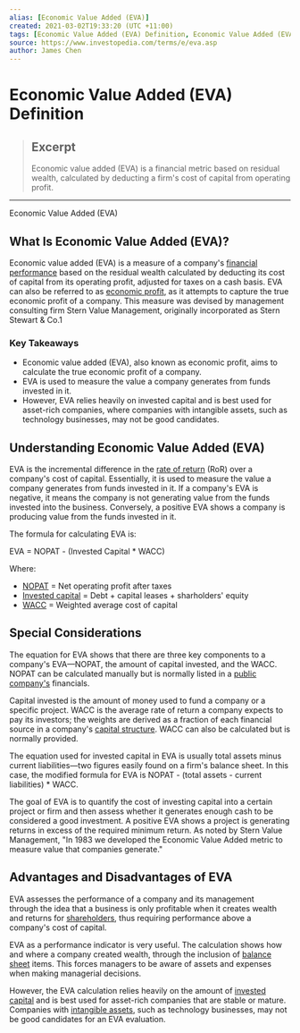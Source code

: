 ```yaml
---
alias: [Economic Value Added (EVA)]
created: 2021-03-02T19:33:20 (UTC +11:00)
tags: [Economic Value Added (EVA) Definition, Economic Value Added (EVA)]
source: https://www.investopedia.com/terms/e/eva.asp
author: James Chen
---
```


# Economic Value Added (EVA) Definition

> ## Excerpt
> Economic value added (EVA) is a financial metric based on residual wealth, calculated by deducting a firm's cost of capital from operating profit.

---

Economic Value Added (EVA)
## What Is Economic Value Added (EVA)?

Economic value added (EVA) is a measure of a company's [financial performance](https://www.investopedia.com/terms/f/financialperformance.asp) based on the residual wealth calculated by deducting its cost of capital from its operating profit, adjusted for taxes on a cash basis. EVA can also be referred to as [economic profit](https://www.investopedia.com/terms/e/economicprofit.asp), as it attempts to capture the true economic profit of a company. This measure was devised by management consulting firm Stern Value Management, originally incorporated as Stern Stewart & Co.1

### Key Takeaways

-   Economic value added (EVA), also known as economic profit, aims to calculate the true economic profit of a company.
-   EVA is used to measure the value a company generates from funds invested in it.
-   However, EVA relies heavily on invested capital and is best used for asset-rich companies, where companies with intangible assets, such as technology businesses, may not be good candidates.

## Understanding Economic Value Added (EVA)

EVA is the incremental difference in the [rate of return](https://www.investopedia.com/terms/r/rateofreturn.asp) (RoR) over a company's cost of capital. Essentially, it is used to measure the value a company generates from funds invested in it. If a company's EVA is negative, it means the company is not generating value from the funds invested into the business. Conversely, a positive EVA shows a company is producing value from the funds invested in it.

The formula for calculating EVA is:

EVA = NOPAT - (Invested Capital \* WACC)

Where:

-   [NOPAT](https://www.investopedia.com/terms/n/nopat.asp) = Net operating profit after taxes
-   [Invested capital](https://www.investopedia.com/terms/i/invested-capital.asp) = Debt + capital leases + sharholders' equity
-   [WACC](https://www.investopedia.com/terms/w/wacc.asp) = Weighted average cost of capital

## Special Considerations

The equation for EVA shows that there are three key components to a company's EVA—NOPAT, the amount of capital invested, and the WACC. NOPAT can be calculated manually but is normally listed in a [public company's](https://www.investopedia.com/terms/p/publiccompany.asp) financials.

Capital invested is the amount of money used to fund a company or a specific project. WACC is the average rate of return a company expects to pay its investors; the weights are derived as a fraction of each financial source in a company's [capital structure](https://www.investopedia.com/terms/c/capitalstructure.asp). WACC can also be calculated but is normally provided.

The equation used for invested capital in EVA is usually total assets minus current liabilities—two figures easily found on a firm's balance sheet. In this case, the modified formula for EVA is NOPAT - (total assets - current liabilities) \* WACC.

The goal of EVA is to quantify the cost of investing capital into a certain project or firm and then assess whether it generates enough cash to be considered a good investment. A positive EVA shows a project is generating returns in excess of the required minimum return. As noted by Stern Value Management, "In 1983 we developed the Economic Value Added metric to measure value that companies generate."

## Advantages and Disadvantages of EVA

EVA assesses the performance of a company and its management through the idea that a business is only profitable when it creates wealth and returns for [shareholders](https://www.investopedia.com/terms/s/shareholder.asp), thus requiring performance above a company's cost of capital.

EVA as a performance indicator is very useful. The calculation shows how and where a company created wealth, through the inclusion of [balance sheet](https://www.investopedia.com/terms/b/balancesheet.asp) items. This forces managers to be aware of assets and expenses when making managerial decisions.

However, the EVA calculation relies heavily on the amount of [invested capital](https://www.investopedia.com/terms/i/invested-capital.asp) and is best used for asset-rich companies that are stable or mature. Companies with [intangible assets](https://www.investopedia.com/terms/i/intangibleasset.asp), such as technology businesses, may not be good candidates for an EVA evaluation.
